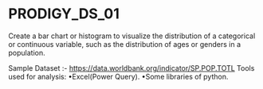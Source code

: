 # PRODIGY_DS_01
Create a bar chart or histogram to visualize the distribution of a categorical or continuous variable, such as the distribution of ages or genders in a population.

Sample Dataset :- https://data.worldbank.org/indicator/SP.POP.TOTL
Tools used for analysis: •Excel(Power Query). •Some libraries of python.
